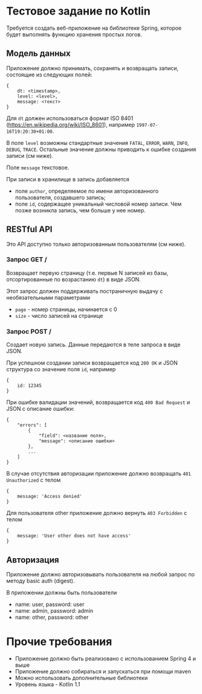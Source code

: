 # Тестовое задание по Kotlin

Требуется создать веб-приложение на библиотеке Spring, которое будет выполнять функцию хранения простых логов.

## Модель данных
Приложение должно принимать, сохранять и возвращать записи, состоящие из следующих полей:
```
{
    dt: <timestamp>,
    level: <level>,
    message: <текст>
}
```

Для `dt` должен использоваться формат ISO 8401 (https://en.wikipedia.org/wiki/ISO_8601), например `1997-07-16T19:20:30+01:00`.

В поле `level` возможны стандартные значения `FATAL`, `ERROR`, `WARN`, `INFO`, `DEBUG`, `TRACE`. Остальные значение должны приводить к ошибке создания записи (см ниже).

Поле `message` текстовое.

При записи в хранилище в запись добавляется
* поле `author`, определяемое по имени авторизованного пользователя, создавшего запись;
* поле `id`, содержащее уникальный числовой номер записи. Чем позже возникла запись, чем больше у нее номер.

## RESTful API
Это API доступно только авторизованным пользователям (см ниже).

### Запрос GET /
Возвращает первую страницу (т.е. первые N записей из базы, отсортированные по возрастанию `dt`) в виде JSON.

Этот запрос должен поддерживать постраничную выдачу с необязательными параметрами
* `page` - номер страницы, начинается с 0
* `size` - число записей на странице

### Запрос POST /
Создает новую запись. Данные передаются в теле запроса в виде JSON.

При успешном создании записи возвращается код `200 OK` и JSON структура со значение поля `id`, например
```
{
    id: 12345
}
```

При ошибке валидации значений, возвращается код `400 Bad Request` и JSON с описание ошибки:
```
{
    "errors": [
        {
            "field": <название поля>,
            "message": <описание ошибки>
        },
        ...
    ]
}
```


В случае отсутствия авторизации приложение должно возвращать `401 Unauthorized` с телом
```
{
	message: 'Access denied'
}
```

Для пользователя other приложение должно вернуть `403 Forbidden` с телом
```
{
	message: 'User other does not have access'
}
```

## Авторизация
Приложение должно авторизовывать пользователя на любой запрос по методу basic auth (digest).

В приложении должны быть пользователи
- name: user, password: user
- name: admin, password: admin
- name: other, password: other

# Прочие требования

- Приложение должно быть реализовано с использованием Spring 4 и выше
- Приложение должно собираться и запускаться при помощи maven
- Можно использовать дополнительные библиотеки
- Уровень языка - Kotlin 1.1
